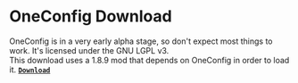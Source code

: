 # OneConfig Download
OneConfig is in a very early alpha stage, so don't expect most things to work. It's licensed under the GNU LGPL v3.  
This download uses a 1.8.9 mod that depends on OneConfig in order to load it.
[**`Download`**](./Hytils%20Reborn-1.5.0.jar)
